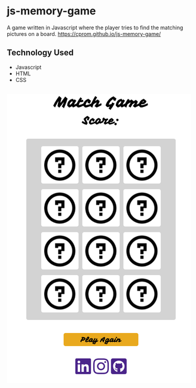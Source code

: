 # js-memory-game
A game written in Javascript where the player tries to find the matching pictures on a board.
 https://cprom.github.io/js-memory-game/
## Technology Used
* Javascript 
* HTML
* CSS

## 
![Screenshot](./images/MatchGame.png)